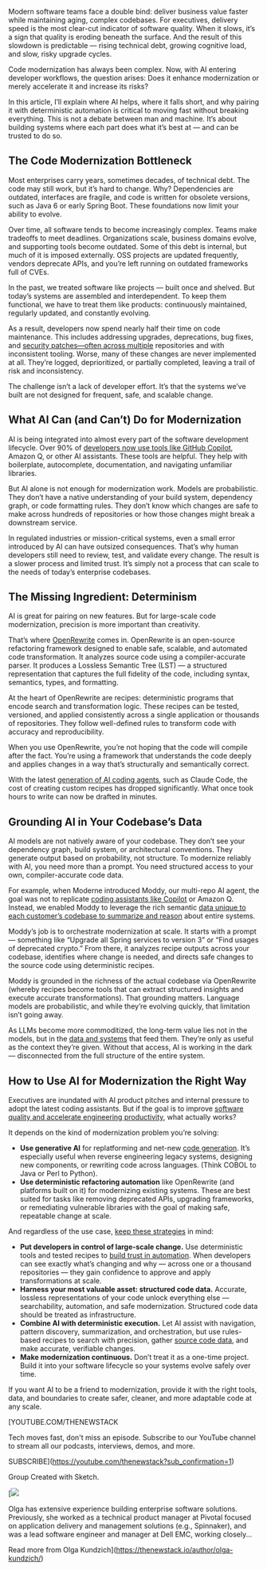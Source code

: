 Modern software teams face a double bind: deliver business value faster while maintaining aging, complex codebases. For executives, delivery speed is the most clear-cut indicator of software quality. When it slows, it’s a sign that quality is eroding beneath the surface. And the result of this slowdown is predictable — rising technical debt, growing cognitive load, and slow, risky upgrade cycles.

Code modernization has always been complex. Now, with AI entering developer workflows, the question arises: Does it enhance modernization or merely accelerate it and increase its risks?

In this article, I’ll explain where AI helps, where it falls short, and why pairing it with deterministic automation is critical to moving fast without breaking everything. This is not a debate between man and machine. It’s about building systems where each part does what it’s best at — and can be trusted to do so.

## The Code Modernization Bottleneck

Most enterprises carry years, sometimes decades, of technical debt. The code may still work, but it’s hard to change. Why? Dependencies are outdated, interfaces are fragile, and code is written for obsolete versions, such as Java 6 or early Spring Boot. These foundations now limit your ability to evolve.

Over time, all software tends to become increasingly complex. Teams make tradeoffs to meet deadlines. Organizations scale, business domains evolve, and supporting tools become outdated. Some of this debt is internal, but much of it is imposed externally. OSS projects are updated frequently, vendors deprecate APIs, and you’re left running on outdated frameworks full of CVEs.

In the past, we treated software like projects — built once and shelved. But today’s systems are assembled and interdependent. To keep them functional, we have to treat them like products: continuously maintained, regularly updated, and constantly evolving.

As a result, developers now spend nearly half their time on code maintenance. This includes addressing upgrades, deprecations, bug fixes, and [security patches—often across multiple](https://thenewstack.io/linux-run-a-single-command-across-multiple-servers-with-ssh/) repositories and with inconsistent tooling. Worse, many of these changes are never implemented at all. They’re logged, deprioritized, or partially completed, leaving a trail of risk and inconsistency.

The challenge isn’t a lack of developer effort. It’s that the systems we’ve built are not designed for frequent, safe, and scalable change.

## What AI Can (and Can’t) Do for Modernization

AI is being integrated into almost every part of the software development lifecycle. Over 90% of [developers now use tools like GitHub Copilot](https://thenewstack.io/a-developer-health-check-on-github-copilot-and-ai-assistants/), Amazon Q, or other AI assistants. These tools are helpful. They help with boilerplate, autocomplete, documentation, and navigating unfamiliar libraries.

But AI alone is not enough for modernization work. Models are probabilistic. They don’t have a native understanding of your build system, dependency graph, or code formatting rules. They don’t know which changes are safe to make across hundreds of repositories or how those changes might break a downstream service.

In regulated industries or mission-critical systems, even a small error introduced by AI can have outsized consequences. That’s why human developers still need to review, test, and validate every change. The result is a slower process and limited trust. It’s simply not a process that can scale to the needs of today’s enterprise codebases.

## The Missing Ingredient: Determinism

AI is great for pairing on new features. But for large-scale code modernization, precision is more important than creativity.

That’s where [OpenRewrite](https://openrewrite.org/) comes in. OpenRewrite is an open-source refactoring framework designed to enable safe, scalable, and automated code transformation. It analyzes source code using a compiler-accurate parser. It produces a Lossless Semantic Tree (LST) — a structured representation that captures the full fidelity of the code, including syntax, semantics, types, and formatting.

At the heart of OpenRewrite are recipes: deterministic programs that encode search and transformation logic. These recipes can be tested, versioned, and applied consistently across a single application or thousands of repositories. They follow well-defined rules to transform code with accuracy and reproducibility.

When you use OpenRewrite, you’re not hoping that the code will compile after the fact. You’re using a framework that understands the code deeply and applies changes in a way that’s structurally and semantically correct.

With the latest [generation of AI coding agents](https://thenewstack.io/better-llm-agent-quality-through-code-generation-and-rag/), such as Claude Code, the cost of creating custom recipes has dropped significantly. What once took hours to write can now be drafted in minutes.

## Grounding AI in Your Codebase’s Data

AI models are not natively aware of your codebase. They don’t see your dependency graph, build system, or architectural conventions. They generate output based on probability, not structure. To modernize reliably with AI, you need more than a prompt. You need structured access to your own, compiler-accurate code data.

For example, when Moderne introduced Moddy, our multi-repo AI agent, the goal was not to replicate [coding assistants like Copilot](https://thenewstack.io/testing-copilot-and-chatgpt-as-coding-assistants-what-we-found/) or Amazon Q. Instead, we enabled Moddy to leverage the rich semantic [data unique to each customer’s codebase to summarize and reason](https://thenewstack.io/why-choose-a-nosql-database-there-are-many-great-reasons/) about entire systems.

Moddy’s job is to orchestrate modernization at scale. It starts with a prompt — something like “Upgrade all Spring services to version 3” or “Find usages of deprecated crypto.” From there, it analyzes recipe outputs across your codebase, identifies where change is needed, and directs safe changes to the source code using deterministic recipes.

Moddy is grounded in the richness of the actual codebase via OpenRewrite (whereby recipes become tools that can extract structured insights and execute accurate transformations). That grounding matters. Language models are probabilistic, and while they’re evolving quickly, that limitation isn’t going away.

As LLMs become more commoditized, the long-term value lies not in the models, but in the [data and systems](https://thenewstack.io/cloud-native-computing-now-has-its-own-file-system-cubefs/) that feed them. They’re only as useful as the context they’re given. Without that access, AI is working in the dark — disconnected from the full structure of the entire system.

## How to Use AI for Modernization the Right Way

Executives are inundated with AI product pitches and internal pressure to adopt the latest coding assistants. But if the goal is to improve [software quality and accelerate engineering productivity](https://thenewstack.io/tacos-the-key-to-remote-software-engineer-productivity/), what actually works?

It depends on the kind of modernization problem you’re solving:

* **Use generative AI** for replatforming and net-new [code generation](https://thenewstack.io/ai-code-generation-6-faqs-for-developers/). It’s especially useful when reverse engineering legacy systems, designing new components, or rewriting code across languages. (Think COBOL to Java or Perl to Python).
* **Use deterministic refactoring automation** like OpenRewrite (and platforms built on it) for modernizing existing systems. These are best suited for tasks like removing deprecated APIs, upgrading frameworks, or remediating vulnerable libraries with the goal of making safe, repeatable change at scale.

And regardless of the use case, [keep these strategies](https://www.moderne.ai/blog/large-scale-code-changes) in mind:

* **Put developers in control of large-scale change.** Use deterministic tools and tested recipes to [build trust in automation](https://thenewstack.io/ebooks/security/trust-no-one-and-automate-almost-everything-building-a-modern-zero-trust-strategy/). When developers can see exactly what’s changing and why — across one or a thousand repositories — they gain confidence to approve and apply transformations at scale.
* **Harness your most valuable asset: structured code data.** Accurate, lossless representations of your code unlock everything else — searchability, automation, and safe modernization. Structured code data should be treated as infrastructure.
* **Combine AI with deterministic execution.** Let AI assist with navigation, pattern discovery, summarization, and orchestration, but use rules-based recipes to search with precision, gather [source code data](https://thenewstack.io/use-your-data-in-llms-with-the-vector-database-you-already-have/), and make accurate, verifiable changes.
* **Make modernization continuous.** Don’t treat it as a one-time project. Build it into your software lifecycle so your systems evolve safely over time.

If you want AI to be a friend to modernization, provide it with the right tools, data, and boundaries to create safer, cleaner, and more adaptable code at any scale.

[YOUTUBE.COM/THENEWSTACK

Tech moves fast, don't miss an episode. Subscribe to our YouTube
channel to stream all our podcasts, interviews, demos, and more.

SUBSCRIBE](https://youtube.com/thenewstack?sub_confirmation=1)

Group
Created with Sketch.

[![](https://thenewstack.io/wp-content/uploads/2025/08/06faf03b-olga-kundzich-headshot-11-19-24-600x600.png)

Olga has extensive experience building enterprise software solutions. Previously, she worked as a technical product manager at Pivotal focused on application delivery and management solutions (e.g., Spinnaker), and was a lead software engineer and manager at Dell EMC, working closely...

Read more from Olga Kundzich](https://thenewstack.io/author/olga-kundzich/)